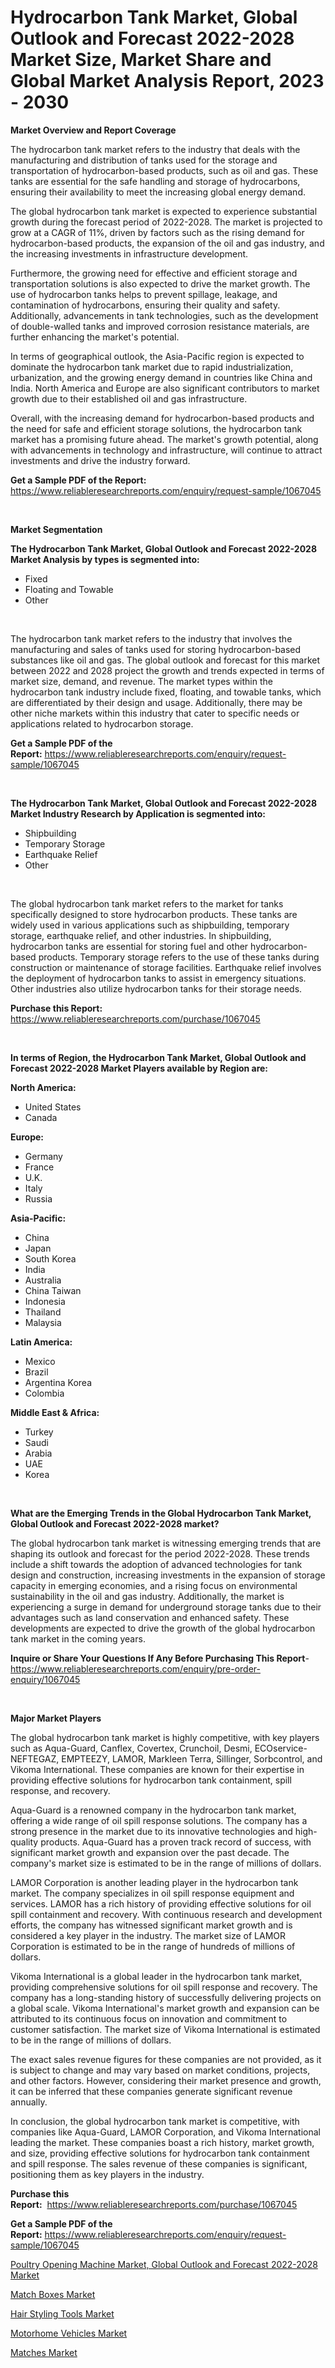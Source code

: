 <p><h1>Hydrocarbon Tank Market, Global Outlook and Forecast 2022-2028 Market Size, Market Share and Global Market Analysis Report, 2023 - 2030</h1></p><p><strong>Market Overview and Report Coverage</strong></p>
<p><p>The hydrocarbon tank market refers to the industry that deals with the manufacturing and distribution of tanks used for the storage and transportation of hydrocarbon-based products, such as oil and gas. These tanks are essential for the safe handling and storage of hydrocarbons, ensuring their availability to meet the increasing global energy demand.</p><p>The global hydrocarbon tank market is expected to experience substantial growth during the forecast period of 2022-2028. The market is projected to grow at a CAGR of 11%, driven by factors such as the rising demand for hydrocarbon-based products, the expansion of the oil and gas industry, and the increasing investments in infrastructure development. </p><p>Furthermore, the growing need for effective and efficient storage and transportation solutions is also expected to drive the market growth. The use of hydrocarbon tanks helps to prevent spillage, leakage, and contamination of hydrocarbons, ensuring their quality and safety. Additionally, advancements in tank technologies, such as the development of double-walled tanks and improved corrosion resistance materials, are further enhancing the market's potential.</p><p>In terms of geographical outlook, the Asia-Pacific region is expected to dominate the hydrocarbon tank market due to rapid industrialization, urbanization, and the growing energy demand in countries like China and India. North America and Europe are also significant contributors to market growth due to their established oil and gas infrastructure.</p><p>Overall, with the increasing demand for hydrocarbon-based products and the need for safe and efficient storage solutions, the hydrocarbon tank market has a promising future ahead. The market's growth potential, along with advancements in technology and infrastructure, will continue to attract investments and drive the industry forward.</p></p>
<p><strong>Get a Sample PDF of the Report:</strong> <a href="https://www.reliableresearchreports.com/enquiry/request-sample/1067045">https://www.reliableresearchreports.com/enquiry/request-sample/1067045</a></p>
<p>&nbsp;</p>
<p><strong>Market Segmentation</strong></p>
<p><strong>The Hydrocarbon Tank Market, Global Outlook and Forecast 2022-2028 Market Analysis by types is segmented into:</strong></p>
<p><ul><li>Fixed</li><li>Floating and Towable</li><li>Other</li></ul></p>
<p>&nbsp;</p>
<p><p>The hydrocarbon tank market refers to the industry that involves the manufacturing and sales of tanks used for storing hydrocarbon-based substances like oil and gas. The global outlook and forecast for this market between 2022 and 2028 project the growth and trends expected in terms of market size, demand, and revenue. The market types within the hydrocarbon tank industry include fixed, floating, and towable tanks, which are differentiated by their design and usage. Additionally, there may be other niche markets within this industry that cater to specific needs or applications related to hydrocarbon storage.</p></p>
<p><strong>Get a Sample PDF of the Report:</strong>&nbsp;<a href="https://www.reliableresearchreports.com/enquiry/request-sample/1067045">https://www.reliableresearchreports.com/enquiry/request-sample/1067045</a></p>
<p>&nbsp;</p>
<p><strong>The Hydrocarbon Tank Market, Global Outlook and Forecast 2022-2028 Market Industry Research by Application is segmented into:</strong></p>
<p><ul><li>Shipbuilding</li><li>Temporary Storage</li><li>Earthquake Relief</li><li>Other</li></ul></p>
<p>&nbsp;</p>
<p><p>The global hydrocarbon tank market refers to the market for tanks specifically designed to store hydrocarbon products. These tanks are widely used in various applications such as shipbuilding, temporary storage, earthquake relief, and other industries. In shipbuilding, hydrocarbon tanks are essential for storing fuel and other hydrocarbon-based products. Temporary storage refers to the use of these tanks during construction or maintenance of storage facilities. Earthquake relief involves the deployment of hydrocarbon tanks to assist in emergency situations. Other industries also utilize hydrocarbon tanks for their storage needs.</p></p>
<p><strong>Purchase this Report:</strong>&nbsp; <a href="https://www.reliableresearchreports.com/purchase/1067045">https://www.reliableresearchreports.com/purchase/1067045</a></p>
<p>&nbsp;</p>
<p><strong>In terms of Region, the Hydrocarbon Tank Market, Global Outlook and Forecast 2022-2028 Market Players available by Region are:</strong></p>
<p>
    <p> <strong> North America: </strong>
        <ul>
            <li>United States</li>
            <li>Canada</li>
        </ul>
        </p> 
    <p> <strong> Europe: </strong>
        <ul>
            <li>Germany</li>
            <li>France</li>
            <li>U.K.</li>
            <li>Italy</li>
            <li>Russia</li>
        </ul>
        </p> 
    <p> <strong> Asia-Pacific: </strong>
        <ul>
            <li>China</li>
            <li>Japan</li>
            <li>South Korea</li>
            <li>India</li>
            <li>Australia</li>
            <li>China Taiwan</li>
            <li>Indonesia</li>
            <li>Thailand</li>
            <li>Malaysia</li>
        </ul>
        </p> 
    <p> <strong> Latin America: </strong>
        <ul>
            <li>Mexico</li>
            <li>Brazil</li>
            <li>Argentina Korea</li>
            <li>Colombia</li>
        </ul>
        </p> 
    <p> <strong> Middle East & Africa: </strong>
        <ul>
            <li>Turkey</li>
            <li>Saudi</li>
            <li>Arabia</li>
            <li>UAE</li>
            <li>Korea</li>
        </ul>
    </p>
    </p>
<p>&nbsp;</p>
<p><strong>What are the Emerging Trends in the Global Hydrocarbon Tank Market, Global Outlook and Forecast 2022-2028 market?</strong></p>
<p><p>The global hydrocarbon tank market is witnessing emerging trends that are shaping its outlook and forecast for the period 2022-2028. These trends include a shift towards the adoption of advanced technologies for tank design and construction, increasing investments in the expansion of storage capacity in emerging economies, and a rising focus on environmental sustainability in the oil and gas industry. Additionally, the market is experiencing a surge in demand for underground storage tanks due to their advantages such as land conservation and enhanced safety. These developments are expected to drive the growth of the global hydrocarbon tank market in the coming years.</p></p>
<p><strong>Inquire or Share Your Questions If Any Before Purchasing This Report</strong>- <a href="https://www.reliableresearchreports.com/enquiry/pre-order-enquiry/1067045">https://www.reliableresearchreports.com/enquiry/pre-order-enquiry/1067045</a></p>
<p>&nbsp;</p>
<p><strong>Major Market Players</strong></p>
<p><p>The global hydrocarbon tank market is highly competitive, with key players such as Aqua-Guard, Canflex, Covertex, Crunchoil, Desmi, ECOservice-NEFTEGAZ, EMPTEEZY, LAMOR, Markleen Terra, Sillinger, Sorbcontrol, and Vikoma International. These companies are known for their expertise in providing effective solutions for hydrocarbon tank containment, spill response, and recovery.</p><p>Aqua-Guard is a renowned company in the hydrocarbon tank market, offering a wide range of oil spill response solutions. The company has a strong presence in the market due to its innovative technologies and high-quality products. Aqua-Guard has a proven track record of success, with significant market growth and expansion over the past decade. The company's market size is estimated to be in the range of millions of dollars.</p><p>LAMOR Corporation is another leading player in the hydrocarbon tank market. The company specializes in oil spill response equipment and services. LAMOR has a rich history of providing effective solutions for oil spill containment and recovery. With continuous research and development efforts, the company has witnessed significant market growth and is considered a key player in the industry. The market size of LAMOR Corporation is estimated to be in the range of hundreds of millions of dollars.</p><p>Vikoma International is a global leader in the hydrocarbon tank market, providing comprehensive solutions for oil spill response and recovery. The company has a long-standing history of successfully delivering projects on a global scale. Vikoma International's market growth and expansion can be attributed to its continuous focus on innovation and commitment to customer satisfaction. The market size of Vikoma International is estimated to be in the range of millions of dollars.</p><p>The exact sales revenue figures for these companies are not provided, as it is subject to change and may vary based on market conditions, projects, and other factors. However, considering their market presence and growth, it can be inferred that these companies generate significant revenue annually.</p><p>In conclusion, the global hydrocarbon tank market is competitive, with companies like Aqua-Guard, LAMOR Corporation, and Vikoma International leading the market. These companies boast a rich history, market growth, and size, providing effective solutions for hydrocarbon tank containment and spill response. The sales revenue of these companies is significant, positioning them as key players in the industry.</p></p>
<p><strong>Purchase this Report:</strong>&nbsp;&nbsp;<a href="https://www.reliableresearchreports.com/purchase/1067045">https://www.reliableresearchreports.com/purchase/1067045</a></p>
<p></p>
<p><strong>Get a Sample PDF of the Report:</strong>&nbsp;<a href="https://www.reliableresearchreports.com/enquiry/request-sample/1067045">https://www.reliableresearchreports.com/enquiry/request-sample/1067045</a></p>
<p><p><a href="https://github.com/JameTravis/Market-Research-Report-List-1/blob/main/poultry-opening-machine-market-global-outlook-and-forecast-2022-2028-market.md">Poultry Opening Machine Market, Global Outlook and Forecast 2022-2028 Market</a></p><p><a href="https://medium.com/@charityrice2662/match-boxes-market-size-growth-forecast-2023-2030-fb7269337da8">Match Boxes Market</a></p><p><a href="https://www.linkedin.com/pulse/hair-styling-tools-market-share-amp-new-yqake/">Hair Styling Tools Market</a></p><p><a href="https://www.linkedin.com/pulse/motorhome-vehicles-market-size-share-amp-trends-analysis-bwfqe/">Motorhome Vehicles Market</a></p><p><a href="https://medium.com/@jarredmertz2772/matches-market-size-growth-forecast-2023-2030-4d9ed2f3f752">Matches Market</a></p></p>